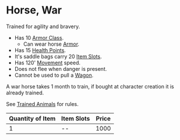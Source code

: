 # Horse, War

Trained for agility and bravery.

- Has 10 [Armor Class](../../../Player%20Characters/Derived%20Statistics/Armor%20Class.md).
	- Can wear horse [Armor](../../Armor/Armor.md).
- Has 15 [Health Points](../../../Player%20Characters/Derived%20Statistics/Health%20Points.md).
- It's saddle bags carry 20 [Item Slots](../../../Player%20Characters/Derived%20Statistics/Item%20Slots.md).
- Has 120' [Movement](../../../Game%20Procedures/Combat/Movement.md) speed.
- Does not flee when danger is present.
- Cannot be used to pull a [Wagon](../250%20Coins/Wagon.md).

A war horse takes 1 month to train, if bought at character creation it is already trained.

See [Trained Animals](../Trained%20Animals.md) for rules.

| Quantity of Item | Item Slots | Price |
| ---------------- | ---------- | ----- |
| 1                | --         | 1000  |
